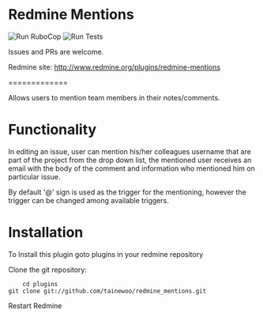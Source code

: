 Redmine Mentions
================

![Run RuboCop](https://github.com/AlphaNodes/redmine_mentions/workflows/Run%20RuboCop/badge.svg) ![Run Tests](https://github.com/AlphaNodes/redmine_mentions/workflows/Run%20Tests/badge.svg)

Issues and PRs are welcome.

Redmine site: http://www.redmine.org/plugins/redmine-mentions


=============

Allows users to mention team members in their notes/comments.

Functionality
==============
In editing an issue, user can mention his/her colleagues username that are part of the project from the drop down list,
the mentioned user receives an email with the body of the comment and information who mentioned him on particular issue.

By default '@' sign is used as the trigger for the mentioning, however the trigger can be changed among available triggers.

Installation
==============
To Install this plugin goto plugins in your redmine repository

Clone the git repository:

        cd plugins
	git clone git://github.com/tainewoo/redmine_mentions.git

Restart Redmine
